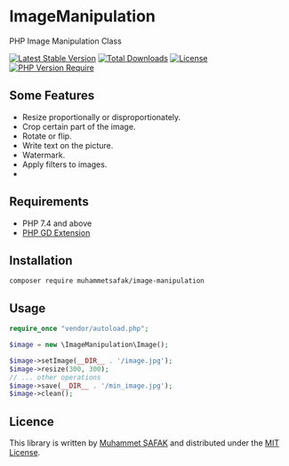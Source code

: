 # ImageManipulation

PHP Image Manipulation Class

[![Latest Stable Version](http://poser.pugx.org/muhammetsafak/image-manipulation/v)](https://packagist.org/packages/muhammetsafak/image-manipulation) [![Total Downloads](http://poser.pugx.org/muhammetsafak/image-manipulation/downloads)](https://packagist.org/packages/muhammetsafak/image-manipulation) [![License](http://poser.pugx.org/muhammetsafak/image-manipulation/license)](https://packagist.org/packages/muhammetsafak/image-manipulation) [![PHP Version Require](http://poser.pugx.org/muhammetsafak/image-manipulation/require/php)](https://packagist.org/packages/muhammetsafak/image-manipulation)

## Some Features

- Resize proportionally or disproportionately.
- Crop certain part of the image.
- Rotate or flip.
- Write text on the picture.
- Watermark.
- Apply filters to images.
- 

## Requirements

- PHP 7.4 and above
- [PHP GD Extension](https://www.php.net/manual/en/book.image.php)

## Installation

```
composer require muhammetsafak/image-manipulation
```

## Usage

```php
require_once "vendor/autoload.php";

$image = new \ImageManipulation\Image();

$image->setImage(__DIR__ . '/image.jpg');
$image->resize(300, 300);
// ... other operations
$image->save(__DIR__ . '/min_image.jpg');
$image->clean();
```

## Licence

This library is written by [Muhammet ŞAFAK](http://www.muhammetsafak.com.tr) and distributed under the [MIT License](./LICENSE).
